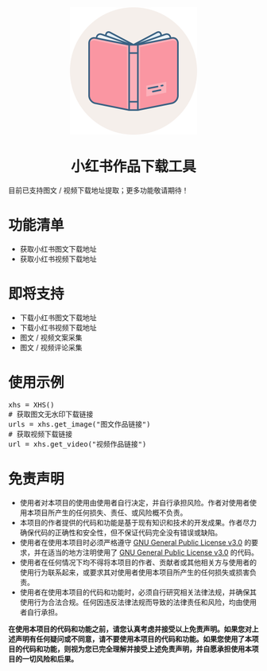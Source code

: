<div align="center">
<img src="static/XHS_Downloader.png" alt="TikTokDownloader" height="256" width="256"><br>
<h1>小红书作品下载工具</h1>
</div>
<p>目前已支持图文 / 视频下载地址提取；更多功能敬请期待！</p>
<h1>功能清单</h1>
<ul>
<li>获取小红书图文下载地址</li>
<li>获取小红书视频下载地址</li>
</ul>
<h1>即将支持</h1>
<ul>
<li>下载小红书图文下载地址</li>
<li>下载小红书视频下载地址</li>
<li>图文 / 视频文案采集</li>
<li>图文 / 视频评论采集</li>
</ul>
<h1>使用示例</h1>
<pre>
xhs = XHS()
# 获取图文无水印下载链接
urls = xhs.get_image("图文作品链接")
# 获取视频下载链接
url = xhs.get_video("视频作品链接")
</pre>
<h1>免责声明</h1>
<ul>
    <li>
        使用者对本项目的使用由使用者自行决定，并自行承担风险。作者对使用者使用本项目所产生的任何损失、责任、或风险概不负责。
    </li>
    <li>
        本项目的作者提供的代码和功能是基于现有知识和技术的开发成果。作者尽力确保代码的正确性和安全性，但不保证代码完全没有错误或缺陷。
    </li>
    <li>使用者在使用本项目时必须严格遵守 <a href="https://github.com/JoeanAmier/XHS_Downloader/blob/master/LICENSE">GNU
        General Public License v3.0</a> 的要求，并在适当的地方注明使用了 <a
            href="https://github.com/JoeanAmier/XHS_Downloader/blob/master/LICENSE">GNU General Public License
        v3.0</a> 的代码。
    </li>
    <li>
        使用者在任何情况下均不得将本项目的作者、贡献者或其他相关方与使用者的使用行为联系起来，或要求其对使用者使用本项目所产生的任何损失或损害负责。
    </li>
    <li>
        使用者在使用本项目的代码和功能时，必须自行研究相关法律法规，并确保其使用行为合法合规。任何因违反法律法规而导致的法律责任和风险，均由使用者自行承担。
    </li>
</ul>
<b>在使用本项目的代码和功能之前，请您认真考虑并接受以上免责声明。如果您对上述声明有任何疑问或不同意，请不要使用本项目的代码和功能。如果您使用了本项目的代码和功能，则视为您已完全理解并接受上述免责声明，并自愿承担使用本项目的一切风险和后果。</b>
